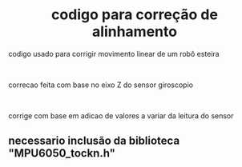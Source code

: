 
<h1 align="center">  codigo para correção de alinhamento  </h1>


<p>codigo usado para corrigir movimento linear de um robô esteira </p>
<br>
<p> correcao feita com base no eixo Z do sensor giroscopio </p>
<br>
<p>corrige com base em adicao de valores a variar da leitura do sensor</p>

<h2> necessario inclusão da biblioteca "MPU6050_tockn.h" </h2>